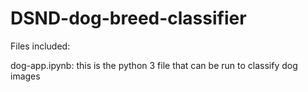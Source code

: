 # DSND-dog-breed-classifier

Files included:

dog-app.ipynb: this is the python 3 file that can be run to classify dog images

